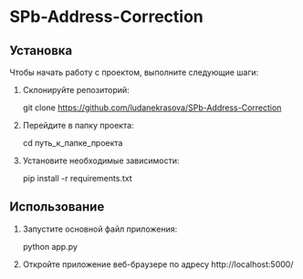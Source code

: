 # SPb-Address-Correction

## Установка

Чтобы начать работу с проектом, выполните следующие шаги:

1. Склонируйте репозиторий:
   

   git clone https://github.com/ludanekrasova/SPb-Address-Correction
   
2. Перейдите в папку проекта:
   

   cd путь_к_папке_проекта
   
3. Установите необходимые зависимости:
   

   pip install -r requirements.txt
   

## Использование

1. Запустите основной файл приложения:
   

   python app.py
   
2. Откройте приложение веб-браузере по адресу http://localhost:5000/

  
